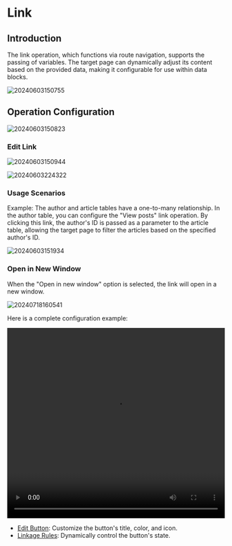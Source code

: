 # Link

## Introduction

The link operation, which functions via route navigation, supports the passing of variables. The target page can dynamically adjust its content based on the provided data, making it configurable for use within data blocks.

![20240603150755](https://static-docs.nocobase.com/20240603150755.png)

## Operation Configuration

![20240603150823](https://static-docs.nocobase.com/20240603150823.png)

### Edit Link

![20240603150944](https://static-docs.nocobase.com/20240603150944.png)

![20240603224322](https://static-docs.nocobase.com/20240603224322.png)

### Usage Scenarios

Example: The author and article tables have a one-to-many relationship. In the author table, you can configure the "View posts" link operation. By clicking this link, the author's ID is passed as a parameter to the article table, allowing the target page to filter the articles based on the specified author's ID.

![20240603151934](https://static-docs.nocobase.com/20240603151934.png)

### Open in New Window

When the "Open in new window" option is selected, the link will open in a new window.

![20240718160541](https://nocobase-docs.oss-cn-beijing.aliyuncs.com/20240718160541.png)

Here is a complete configuration example:

<video width="100%" height="440" controls>

<source src="https://static-docs.nocobase.com/20240603224044.mp4" type="video/mp4">

</video>

- [Edit Button](/handbook/ui/actions/action-settings/edit-button): Customize the button's title, color, and icon.
- [Linkage Rules](/handbook/ui/actions/action-settings/linkage-rule): Dynamically control the button's state.
